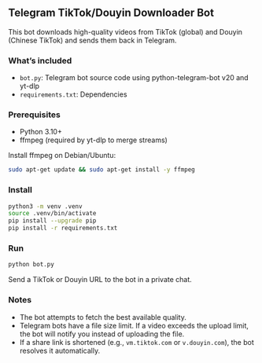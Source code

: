 ## Telegram TikTok/Douyin Downloader Bot

This bot downloads high-quality videos from TikTok (global) and Douyin (Chinese TikTok) and sends them back in Telegram.

### What’s included
- `bot.py`: Telegram bot source code using python-telegram-bot v20 and yt-dlp
- `requirements.txt`: Dependencies

### Prerequisites
- Python 3.10+
- ffmpeg (required by yt-dlp to merge streams)

Install ffmpeg on Debian/Ubuntu:
```bash
sudo apt-get update && sudo apt-get install -y ffmpeg
```

### Install
```bash
python3 -m venv .venv
source .venv/bin/activate
pip install --upgrade pip
pip install -r requirements.txt
```

### Run
```bash
python bot.py
```

Send a TikTok or Douyin URL to the bot in a private chat.

### Notes
- The bot attempts to fetch the best available quality.
- Telegram bots have a file size limit. If a video exceeds the upload limit, the bot will notify you instead of uploading the file.
- If a share link is shortened (e.g., `vm.tiktok.com` or `v.douyin.com`), the bot resolves it automatically.